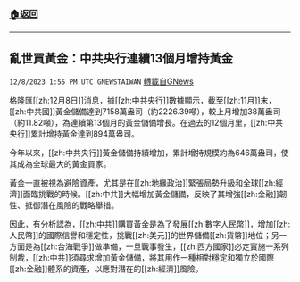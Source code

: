 ###  [:house:返回](README.md)
---


## 亂世買黃金：中共央行連續13個月增持黃金
`12/8/2023 1:55 PM UTC GNEWSTAIWAN` [轉載自GNews](https://gnews.org/articles/2086990)


  
格隆匯[[zh:12月8日]]消息，據[[zh:中共央行]]數據顯示，截至[[zh:11月]]末，[[zh:中共國]]黃金儲備達到7158萬盎司（約2226.39噸），較上月增加38萬盎司（約11.82噸），為連續第13個月的黃金儲備增長。在過去的12個月里，[[zh:中共央行]]累計增持黃金達到894萬盎司。

今年以來，[[zh:中共央行]]黃金儲備持續增加，累計增持規模約為646萬盎司，使其成為全球最大的黃金買家。

  

黃金一直被視為避險資產，尤其是在[[zh:地緣政治]]緊張局勢升級和全球[[zh:經濟]]面臨挑戰的時候。[[zh:中共]]大幅增加黃金儲備，反映了其增強[[zh:金融]]韌性、抵御潛在風險的戰略舉措。

  

因此，有分析認為，[[zh:中共]]購買黃金是為了發展[[zh:數字人民幣]]，增加[[zh:人民幣]]的國際信譽和穩定性，挑戰[[zh:美元]]的世界儲備[[zh:貨幣]]地位；另一方面是為[[zh:台海戰爭]]做準備，一旦戰事發生，[[zh:西方國家]]必定實施一系列制裁，[[zh:中共]]須尋求增加黃金儲備，將其用作一種相對穩定和獨立於國際[[zh:金融]]體系的資產，以應對潛在的[[zh:經濟]]風險。
